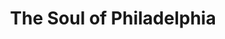 ---
pid: fs143
title: The Soul of Philadelphia
location_transcription: On top of a building
coordinates: "[-75.150470026042, 39.955742907314]"
zipcode: '19123'
gen_neighborhood: North Philadelphia
neighborhood: Northern Liberties,Loft District
outside_phl: 
age: '4'
age_range: "<6"
instagram: 
image_file_name: fs_143.jpg
proposal_transcription: 
topic: 
topic_summary: '0'
type: Other No Form
keywords_other: 
credit: Mila Waber
image_labels: 
twitter: 
facebook: 
permalink: "/monuments/fs143/"
layout: item-page
---